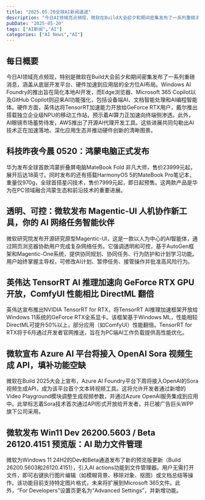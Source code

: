 ```yaml
---
title: "2025.05.20全球AI新闻速递"
description: "今日AI领域亮点频现，微软在Build大会前夕和期间密集发布了一系列重磅消息，涵盖从底层开发平台、硬件加速到应用层的全方位AI布局。Windows AI Foundry的推出旨在简化本地AI开发，而Edge浏览器、Microsoft 365 Copilot以及GitHub Copilot则迎来AI功能强化。硬件方面，英伟达将TensorRT加速能力开放给GeForce RTX用户，戴尔推出搭载独立企业级NPU的移动工作站，预示着AI算力正加速向终端侧渗透。此外，AI眼镜市场蓄势待发，AWS推出了开源AI代理开发工具。这些进展共同勾勒出AI技术正在加速落地、深化应用生态并推动硬件创新的清晰图景。"
pubDate: "2025-05-20"
tags: ["AI新闻","AI"]
categories: ["AI News","AI"]
---
```


## 每日概要

今日AI领域亮点频现，特别是微软在Build大会前夕和期间密集发布了一系列重磅消息，涵盖从底层开发平台、硬件加速到应用层的全方位AI布局。Windows AI Foundry的推出旨在简化本地AI开发，而Edge浏览器、Microsoft 365 Copilot以及GitHub Copilot则迎来AI功能强化，包括设备端AI、文档智能处理和AI编程智能体。硬件方面，英伟达将TensorRT加速能力开放给GeForce RTX用户，戴尔推出搭载独立企业级NPU的移动工作站，预示着AI算力正加速向终端侧渗透。此外，AI眼镜市场蓄势待发，AWS推出了开源AI代理开发工具。这些进展共同勾勒出AI技术正在加速落地、深化应用生态并推动硬件创新的清晰图景。

## 科技昨夜今晨 0520：鸿蒙电脑正式发布

华为发布全球首款鸿蒙折叠屏电脑MateBook Fold 非凡大师，售价23999元起，展开后达18英寸。同时发布的还有搭载HarmonyOS 5的MateBook Pro笔记本，重量仅970g，全球首搭星闪技术，售价7999元起，即日起预售。这两款产品是华为在PC领域融合鸿蒙生态和前沿技术的重要进展。

## 透明、可控：微软发布 Magentic-UI 人机协作新工具，你的 AI 网络任务智能伙伴

微软研究院发布开源研究原型Magentic-UI，这是一款以人为中心的AI智能体，通过网页浏览器协助用户完成复杂网络任务。它强调透明和可控，基于AutoGen框架和Magentic-One系统，提供协同规划、协同任务、行为防护和计划学习功能。用户始终掌握主导权，可修改AI计划、暂停任务、接管操作并批准高风险行为。

## 英伟达 TensorRT AI 推理加速向 GeForce RTX GPU 开放，ComfyUI 性能相比 DirectML 翻倍

英伟达宣布推出NVIDIA TensorRT for RTX，将TensorRT AI推理加速框架开放给Windows 11系统的GeForce RTX全系显卡。该框架基于Windows ML，性能相较DirectML可提升50%以上，部分应用（如ComfyUI）性能翻倍。TensorRT for RTX将于6月通过开发者官网推送，旨在为PC端AI工作负载提供高性能优化。

## 微软宣布 Azure AI 平台将接入 OpenAI Sora 视频生成 API，填补功能空缺

微软在Build 2025大会上宣布，Azure AI Foundry平台下周将接入OpenAI的Sora视频生成API，成为该平台首个文本转视频工具。这将允许开发者通过新增的Video Playground模块调整生成视频参数，并通过Azure OpenAI服务集成到应用中。此举标志着Sora技术首次通过API形式开放给开发者，并已被广告巨头WPP旗下公司采用。

## 微软发布 Win11 Dev 26200.5603 / Beta 26120.4151 预览版：AI 助力文件管理

微软为Windows 11 24H2的Dev和Beta通道发布了新的预览版更新（Build 26200.5603和26120.4151），引入AI actions功能到文件管理器。用户无需打开文件，即可右键执行图片编辑（如模糊背景、移除对象、抠图）或文档总结等操作。该功能目前支持特定图片格式，未来将扩展到Microsoft 365文件。此外，“For Developers”设置页更名为“Advanced Settings”，并新增功能。